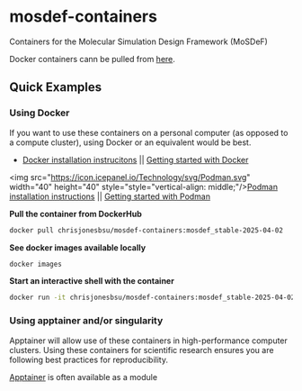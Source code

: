# mosdef-containers
Containers for the Molecular Simulation Design Framework (MoSDeF)

Docker containers cann be pulled from [here](https://hub.docker.com/repository/docker/chrisjonesbsu/mosdef-containers/general).


## Quick Examples

### Using Docker
If you want to use these containers on a personal computer (as opposed to a compute cluster), using Docker or an equivalent would be best.

- [Docker installation instrucitons](https://docs.docker.com/engine/install) || [Getting started with Docker](https://www.docker.com/get-started/) 

<img src="https://icon.icepanel.io/Technology/svg/Podman.svg" width="40" height="40" style="style="vertical-align: middle;"/>[Podman installation instructions](https://podman.io/docs/installation) || [Getting started with Podman](https://podman.io/get-started)

**Pull the container from DockerHub**
```bash
docker pull chrisjonesbsu/mosdef-containers:mosdef_stable-2025-04-02
```

**See docker images available locally**
```bash
docker images
```

**Start an interactive shell with the container**
```bash
docker run -it chrisjonesbsu/mosdef-containers:mosdef_stable-2025-04-02
```


### Using apptainer and/or singularity
Apptainer will allow use of these containers in high-performance computer clusters.
Using these containers for scientific research ensures you are following best practices for reproducibility.

[Apptainer](https://apptainer.org/) is often available as a module 
